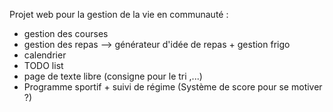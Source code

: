 Projet web pour la gestion de la vie en communauté : 

 * gestion des courses
 * gestion des repas --> générateur d'idée de repas + gestion frigo
 * calendrier
 * TODO list
 * page de texte libre (consigne pour le tri ,...)
 * Programme sportif + suivi de régime (Système de score pour se motiver ?)  